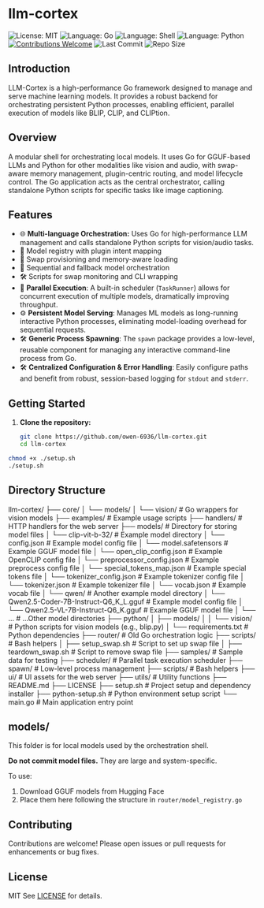 # llm-cortex

![License: MIT](https://img.shields.io/badge/License-MIT-yellow.svg)
![Language: Go](https://img.shields.io/badge/Language-Go-blue.svg)
![Language: Shell](https://img.shields.io/badge/Language-Shell-lightgrey.svg)
![Language: Python](https://img.shields.io/badge/Language-Python-3776AB.svg)
[![Contributions Welcome](https://img.shields.io/badge/contributions-welcome-brightgreen.svg?style=flat)](https://github.com/owen-6936/llm-cortex/issues)
![Last Commit](https://img.shields.io/github/last-commit/owen-6936/llm-cortex)
![Repo Size](https://img.shields.io/github/repo-size/owen-6936/llm-cortex)

## Introduction

LLM-Cortex is a high-performance Go framework designed to manage and serve machine learning models. It provides a robust backend for orchestrating persistent Python processes, enabling efficient, parallel execution of models like BLIP, CLIP, and CLIPtion.

## Overview

A modular shell for orchestrating local models. It uses Go for GGUF-based LLMs and Python for other modalities like vision and audio, with swap-aware memory management, plugin-centric routing, and model lifecycle control.
The Go application acts as the central orchestrator, calling standalone Python scripts for specific tasks like image captioning.

## Features

- 🌐 **Multi-language Orchestration:** Uses Go for high-performance LLM management and calls standalone Python scripts for vision/audio tasks.
- 🧠 Model registry with plugin intent mapping
- 💾 Swap provisioning and memory-aware loading
- 🔁 Sequential and fallback model orchestration
- 🛠️ Scripts for swap monitoring and CLI wrapping
- 🚀 **Parallel Execution**: A built-in scheduler (`TaskRunner`) allows for concurrent execution of multiple models, dramatically improving throughput.
- ⚙️ **Persistent Model Serving**: Manages ML models as long-running interactive Python processes, eliminating model-loading overhead for sequential requests.
- 🛠️ **Generic Process Spawning**: The `spawn` package provides a low-level, reusable component for managing any interactive command-line process from Go.
- 🛠️ **Centralized Configuration & Error Handling**: Easily configure paths and benefit from robust, session-based logging for `stdout` and `stderr`.

## Getting Started

1. **Clone the repository:**

    ```bash
    git clone https://github.com/owen-6936/llm-cortex.git
    cd llm-cortex
    ```

```bash
chmod +x ./setup.sh
./setup.sh
```

## Directory Structure

llm-cortex/
├── core/
│   └── models/
│       └── vision/       # Go wrappers for vision models
├── examples/             # Example usage scripts
├── handlers/             # HTTP handlers for the web server
├── models/               # Directory for storing model files
│   └── clip-vit-b-32/                  # Example model directory
│       └── config.json                 # Example model config file
│       └── model.safetensors           # Example GGUF model file
│       └── open_clip_config.json       # Example OpenCLIP config file
│       └── preprocessor_config.json    # Example preprocess config file
│       └── special_tokens_map.json     # Example special tokens file
│       └── tokenizer_config.json       # Example tokenizer config file
│       └── tokenizer.json              # Example tokenizer file
│       └── vocab.json                  # Example vocab file
│       └── qwen/                       # Another example model directory
│           └── Qwen2.5-Coder-7B-Instruct-Q6_K_L.gguf                 # Example model config file
│           └── Qwen2.5-VL-7B-Instruct-Q6_K.gguf                      # Example GGUF model file
│   └── ...                             # ...Other model directories
├── python/
│   ├── models/
│   │   └── vision/       # Python scripts for vision models (e.g., blip.py)
│   └── requirements.txt  # Python dependencies
├── router/               # Old Go orchestration logic
├── scripts/              # Bash helpers
│   ├── setup_swap.sh    # Script to set up swap file
│   ├── teardown_swap.sh # Script to remove swap file
├── samples/              # Sample data for testing
├── scheduler/            # Parallel task execution scheduler
├── spawn/                # Low-level process management
├── scripts/              # Bash helpers
├── ui/                   # UI assets for the web server
├── utils/                # Utility functions
├── README.md
├── LICENSE
├── setup.sh              # Project setup and dependency installer
├── python-setup.sh       # Python environment setup script
└── main.go               # Main application entry point

## models/

This folder is for local models used by the orchestration shell.

**Do not commit model files.** They are large and system-specific.

To use:

1. Download GGUF models from Hugging Face
2. Place them here following the structure in `router/model_registry.go`

## Contributing

Contributions are welcome! Please open issues or pull requests for enhancements or bug fixes.

## License

MIT
See [LICENSE](LICENSE) for details.
